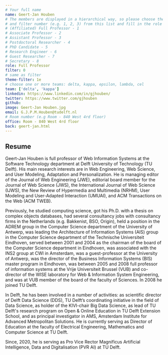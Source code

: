```yaml
---
# Your full name
name: Geert-Jan Houben
# The members are displayed in a hierarchical way, so please choose the role (e.g. Full Professor, Assistant Professor etc)
# and filter number (e.g. 1, 2, 3) from this list and fill in the role and filter from below:
# (Affiliated) Full Professor - 1
# Associate Professor - 2
# Assistant Professor - 3
# Postdoctoral Researcher - 4
# PhD Candidate - 5
# Research Engineer - 6
# Guest Researcher - 7
# Secretary - 8
role: Full Professor
filter: 0
# same as filter
theme-filter: 1e
# choose one or more teams: delta, kappa, epsilon, lambda, cel
team: ['delta', 'kappa']
linkedin: https://www.linkedin.com/in/gjhouben/
twitter: https://www.twitter.com/gjhouben
github:
image: Geert-Jan Houben.jpg
email: G.J.P.M.Houben@tudelft.nl
# Room number (e.g Room - 840 West 4rd floor)
office: Room - 840 West 4rd floor
back: geert-jan.html
---
```


## Resume

Geert-Jan Houben is full professor of Web Information Systems at the Software Technology department at Delft University of Technology (TU Delft). His main research interests are in Web Engineering, Web Science, and User Modeling, Adaptation and Personalization. He is managing editor of the Journal of Web Engineering (JWE), editorial board member for the Journal of Web Science (JWS), the International Journal of Web Science (IJWS), the New Review of Hypermedia and Multimedia (NRHM), User Modeling and User-Adapted Interaction (UMUAI), and ACM Transactions on the Web (ACM TWEB).

Previously, he studied computing science, got his Ph.D. with a thesis on complex objects databases, had several consultancy jobs with consultancy firms in the Netherlands (e.g. Bakkenist, BSO, Origin), held a position in the ADREM group in the Computer Science department of the University of Antwerp, was leading the Architecture of Information Systems (AIS) group in the Computer Science department of the Technische Universiteit Eindhoven, served between 2001 and 2004 as the chairman of the board of the Computer Science department in Eindhoven, was associated with the INS2 group at CWI in Amsterdam, was a guest-professor at the University of Antwerp, was the director of the Business Information Systems (BIS) master program in Eindhoven, was between 2005 and 2008 full professor of information systems at the Vrije Universiteit Brussel (VUB) and co-director of the WISE laboratory for Web & Information System Engineering, and was at VUB member of the board of the faculty of Sciences. In 2008 he joined TU Delft.

In Delft, he has been involved in a number of activities: as scientific director of Delft Data Science (DDS), TU Delft’s coordinating initiative in the field of Data Science, as holder of the KIVI-chair Big Data Science, as lead of TU Delft's research program on Open & Online Education in TU Delft Extension School, and as principal investigator in AMS, Amsterdam Institute for Advanced Metropolitan Solutions. He is currently serving as Director of Education at the faculty of Electrical Engineering, Mathematics and Computer Science at TU Delft.

Since, 2020, he is serving as Pro Vice Rector Magnificus Artificial Intelligence, Data and Digitalisation (PVR AI) at TU Delft.

